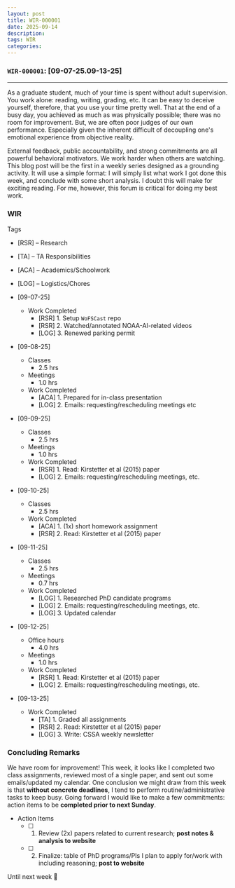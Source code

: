 ```yaml
---
layout: post
title: WIR-000001
date: 2025-09-14
description:
tags: WIR
categories:
---
```


### `WIR-000001`: [09-07-25.09-13-25]
---

As a graduate student, much of your time is spent without adult supervision. You work alone: reading, writing, grading, etc. It can be easy to deceive yourself, therefore, that you use your time pretty well. That at the end of a busy day, you achieved as much as was physically possible; there was no room for improvement. But, we are often poor judges of our own performance. Especially given the inherent difficult of decoupling one's emotional experience from objective reality.

External feedback, public accountability, and strong commitments are all powerful behavioral motivators. We work harder when others are watching. This blog post will be the first in a weekly series designed as a grounding activity. It will use a simple format: I will simply list what work I got done this week, and conclude with some short analysis. I doubt this will make for exciting reading. For me, however, this forum is critical for doing my best work.

### WIR

Tags
- [RSR] – Research
- [TA]  – TA Responsibilities
- [ACA] – Academics/Schoolwork
- [LOG] – Logistics/Chores
 
- [09-07-25]
	- Work Completed
		- [RSR] 1. Setup `WoFSCast` repo
		- [RSR] 2. Watched/annotated NOAA-AI-related videos
		- [LOG] 3. Renewed parking permit
- [09-08-25]
	- Classes
		- 2.5 hrs
	- Meetings
		- 1.0 hrs
	- Work Completed
		- [ACA] 1. Prepared for in-class presentation
		- [LOG] 2. Emails: requesting/rescheduling meetings etc
- [09-09-25]
	- Classes
		- 2.5 hrs
	- Meetings
		- 1.0 hrs
	- Work Completed
		- [RSR] 1. Read: Kirstetter et al (2015) paper
		- [LOG] 2. Emails: requesting/rescheduling meetings, etc.
- [09-10-25]
	- Classes
		- 2.5 hrs
	- Work Completed
		- [ACA] 1. (1x) short homework assignment
		- [RSR] 2. Read: Kirstetter et al (2015) paper
- [09-11-25]
	- Classes
		- 2.5 hrs
	- Meetings
		- 0.7 hrs
	- Work Completed
		- [LOG] 1. Researched PhD candidate programs
		- [LOG] 2. Emails: requesting/rescheduling meetings, etc.
		- [LOG] 3. Updated calendar
- [09-12-25]
	- Office hours
		- 4.0 hrs
	- Meetings
		- 1.0 hrs
	- Work Completed
		- [RSR] 1. Read: Kirstetter et al (2015) paper
		- [LOG] 2. Emails: requesting/rescheduling meetings, etc.
- [09-13-25]
	- Work Completed
		- [TA]  1. Graded all assignments
		- [RSR] 2. Read: Kirstetter et al (2015) paper
		- [LOG] 3. Write: CSSA weekly newsletter

### Concluding Remarks
We have room for improvement! This week, it looks like I completed two class assignments, reviewed most of a single paper, and sent out some emails/updated my calendar. One conclusion we might draw from this week is that **without concrete deadlines**, I tend to perform routine/administrative tasks to keep busy. Going forward I would like to make a few commitments: action items to be **completed prior to next Sunday**.

- Action Items
	- [ ] 1. Review (2x) papers related to current research; **post notes & analysis to website**
	- [ ] 2. Finalize: table of PhD programs/PIs I plan to apply for/work with including reasoning; **post to website**

Until next week 👋